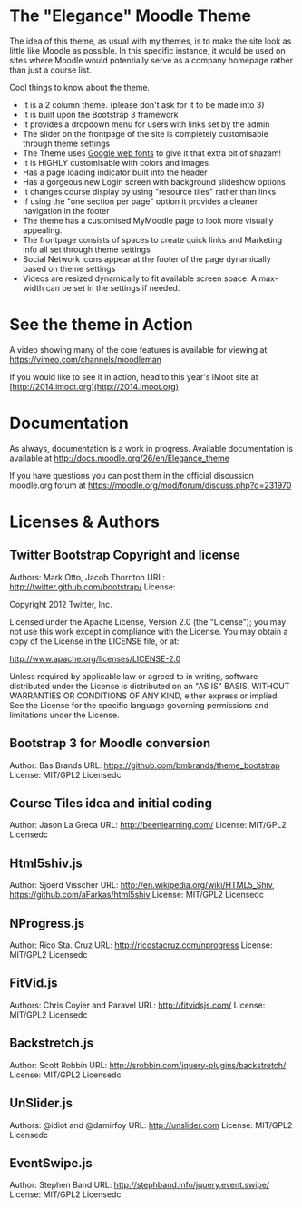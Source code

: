 The "Elegance" Moodle Theme
======================

The idea of this theme, as usual with my themes, is to make the site look as little like Moodle as possible. In this specific instance, it would be used on sites where Moodle would potentially serve as a company homepage rather than just a course list.

Cool things to know about the theme.
 - It is a 2 column theme. (please don't ask for it to be made into 3)
 - It is built upon the Bootstrap 3 framework
 - It provides a dropdown menu for users with links set by the admin
 - The slider on the frontpage of the site is completely customisable through theme settings
 - The Theme uses [Google web fonts](http://www.google.com/fonts/) to give it that extra bit of shazam!
 - It is HIGHLY customisable with colors and images
 - Has a page loading indicator built into the header
 - Has a gorgeous new Login screen with background slideshow options
 - It changes course display by using "resource tiles" rather than links
 - If using the "one section per page" option it provides a cleaner navigation in the footer
 - The theme has a customised MyMoodle page to look more visually appealing.
 - The frontpage consists of spaces to create quick links and Marketing info all set through theme settings
 - Social Network icons appear at the footer of the page dynamically based on theme settings
 - Videos are resized dynamically to fit available screen space. A max-width can be set in the settings if needed.
 
See the theme in Action
========================

A video showing many of the core features is available for viewing at https://vimeo.com/channels/moodleman

If you would like to see it in action, head to this year's iMoot site at [http://2014.imoot.org](http://2014.imoot.org)


Documentation
=============

As always, documentation is a work in progress. Available documentation is available at http://docs.moodle.org/26/en/Elegance_theme

If you have questions you can post them in the official discussion moodle.org forum at https://moodle.org/mod/forum/discuss.php?d=231970

Licenses & Authors
==================

Twitter Bootstrap Copyright and license
---------------------------------------
Authors: Mark Otto, Jacob Thornton
URL: http://twitter.github.com/bootstrap/
License:

Copyright 2012 Twitter, Inc.

Licensed under the Apache License, Version 2.0 (the "License");
you may not use this work except in compliance with the License.
You may obtain a copy of the License in the LICENSE file, or at:

   http://www.apache.org/licenses/LICENSE-2.0

Unless required by applicable law or agreed to in writing, software
distributed under the License is distributed on an "AS IS" BASIS,
WITHOUT WARRANTIES OR CONDITIONS OF ANY KIND, either express or implied.
See the License for the specific language governing permissions and
limitations under the License.

Bootstrap 3 for Moodle conversion
------------
Author: Bas Brands
URL: https://github.com/bmbrands/theme_bootstrap
License: MIT/GPL2 Licensedc

Course Tiles idea and initial coding
------------
Author: Jason La Greca
URL: http://beenlearning.com/
License: MIT/GPL2 Licensedc

Html5shiv.js
------------
Author: Sjoerd Visscher
URL: http://en.wikipedia.org/wiki/HTML5_Shiv, https://github.com/aFarkas/html5shiv
License: MIT/GPL2 Licensedc

NProgress.js
------------
Author: Rico Sta. Cruz
URL: http://ricostacruz.com/nprogress
License: MIT/GPL2 Licensedc

FitVid.js
------------
Authors: Chris Coyier and Paravel
URL: http://fitvidsjs.com/
License: MIT/GPL2 Licensedc

Backstretch.js
------------
Author: Scott Robbin
URL: http://srobbin.com/jquery-plugins/backstretch/
License: MIT/GPL2 Licensedc

UnSlider.js
------------
Authors: @idiot and @damirfoy
URL: http://unslider.com
License: MIT/GPL2 Licensedc

EventSwipe.js
------------
Author: Stephen Band
URL: http://stephband.info/jquery.event.swipe/
License: MIT/GPL2 Licensedc
